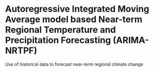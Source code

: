 # Autoregressive Integrated Moving Average model based Near-term Regional Temperature and Precipitation Forecasting (ARIMA-NRTPF)
Use of historical data to forecast near-term regional climate change
